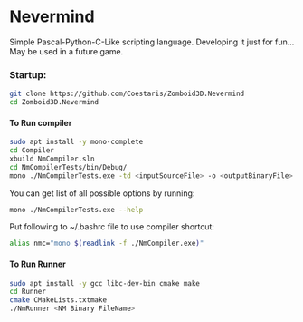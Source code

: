 # Nevermind
Simple Pascal-Python-C-Like scripting language.
Developing it just for fun...
May be used in a future game.

### Startup:
```bash
git clone https://github.com/Coestaris/Zomboid3D.Nevermind
cd Zomboid3D.Nevermind
```

#### To Run compiler
```bash
sudo apt install -y mono-complete
cd Compiler
xbuild NmCompiler.sln
cd NmCompilerTests/bin/Debug/
mono ./NmCompilerTests.exe -td <inputSourceFile> -o <outputBinaryFile>
```
You can get list of all possible options by running:
```bash
mono ./NmCompilerTests.exe --help
```
Put following to ~/.bashrc file to use compiler shortcut:
```bash
alias nmc="mono $(readlink -f ./NmCompiler.exe)"
```

#### To Run Runner
```bash
sudo apt install -y gcc libc-dev-bin cmake make
cd Runner
cmake CMakeLists.txtmake
./NmRunner <NM Binary FileName>
```
